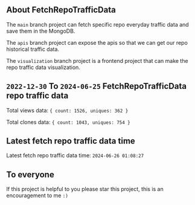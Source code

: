 ## About FetchRepoTrafficData

The `main` branch project can fetch specific repo everyday traffic data and save them in the MongoDB.

The `apis` branch project can expose the apis so that we can get our repo historical traffic data.

The `visualization` branch project is a frontend project that can make the repo traffic data visualization.

## `2022-12-30` To `2024-06-25` FetchRepoTrafficData repo traffic data

Total views data: `{ count: 1526, uniques: 362 }`

Total clones data: `{ count: 1043, uniques: 754 }`

## Latest fetch repo traffic data time

Latest fetch repo traffic data time: `2024-06-26 01:08:27`

## To everyone

If this project is helpful to you please star this project, this is an encouragement to me `:)`



